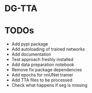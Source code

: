 # DG-TTA

# TODOs
* Add pypi package
* Add autoloading of trained networks
* Add documentation
* Test approach freshly installed
* Add data preparation notebook
* Remove fix package dependencies
* Add epochs for nnUNet trainer
* Add TTA files to be processed
* Check what happens if seg is missing